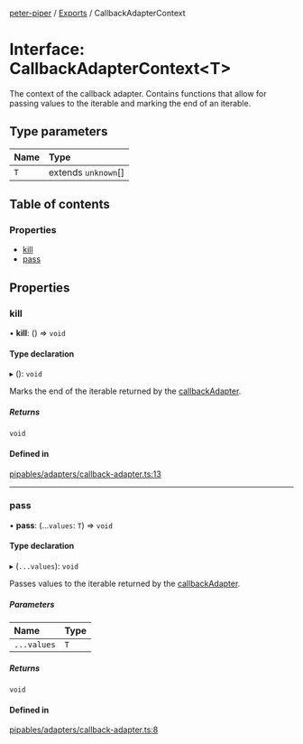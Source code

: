 [peter-piper](../README.md) / [Exports](../modules.md) / CallbackAdapterContext

# Interface: CallbackAdapterContext<T\>

The context of the callback adapter. Contains functions that allow for passing values to the iterable and marking the end of an iterable.

## Type parameters

| Name | Type |
| :------ | :------ |
| `T` | extends `unknown`[] |

## Table of contents

### Properties

- [kill](CallbackAdapterContext.md#kill)
- [pass](CallbackAdapterContext.md#pass)

## Properties

### kill

• **kill**: () => `void`

#### Type declaration

▸ (): `void`

Marks the end of the iterable returned by the [callbackAdapter](../modules.md#callbackadapter).

##### Returns

`void`

#### Defined in

[pipables/adapters/callback-adapter.ts:13](https://github.com/jdeurt/peter-piper/blob/6dd5367/src/pipables/adapters/callback-adapter.ts#L13)

___

### pass

• **pass**: (...`values`: `T`) => `void`

#### Type declaration

▸ (`...values`): `void`

Passes values to the iterable returned by the [callbackAdapter](../modules.md#callbackadapter).

##### Parameters

| Name | Type |
| :------ | :------ |
| `...values` | `T` |

##### Returns

`void`

#### Defined in

[pipables/adapters/callback-adapter.ts:8](https://github.com/jdeurt/peter-piper/blob/6dd5367/src/pipables/adapters/callback-adapter.ts#L8)
